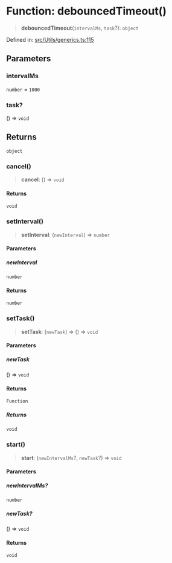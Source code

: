 # Function: debouncedTimeout()

> **debouncedTimeout**(`intervalMs`, `task`?): `object`

Defined in: [src/Utils/generics.ts:115](https://github.com/Fokusdotid/bail/blob/82f46c566476ac566bfd781dede14412fcdfb787/src/Utils/generics.ts#L115)

## Parameters

### intervalMs

`number` = `1000`

### task?

() => `void`

## Returns

`object`

### cancel()

> **cancel**: () => `void`

#### Returns

`void`

### setInterval()

> **setInterval**: (`newInterval`) => `number`

#### Parameters

##### newInterval

`number`

#### Returns

`number`

### setTask()

> **setTask**: (`newTask`) => () => `void`

#### Parameters

##### newTask

() => `void`

#### Returns

`Function`

##### Returns

`void`

### start()

> **start**: (`newIntervalMs`?, `newTask`?) => `void`

#### Parameters

##### newIntervalMs?

`number`

##### newTask?

() => `void`

#### Returns

`void`
